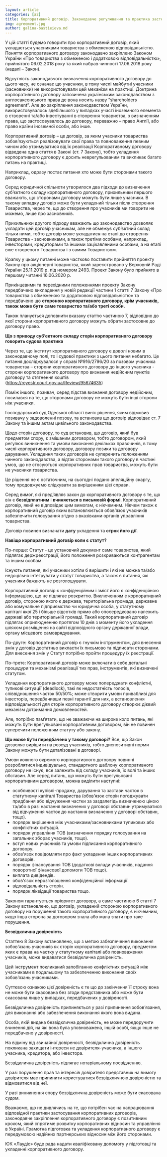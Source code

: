 ```yaml
---
layout: article
categories: [a2]
title: Корпоративний договір. Законодавче регулювання та практика застосування
img: agreement.jpg
author: galina-bastieieva.md
---
```


У цій статті будемо говорити про корпоративний договір, який укладається учасниками товариства з обмеженою відповідальністю.
Поняття корпоративного договору законодавчо закріплено Законом України «Про товариства з обмеженою і додатковою відповідальністю», прийнятого 06.02.2018 року
та який набрав чинності 17.06.2018 року (надалі – Закон). 

Відсутність законодавчого визначення корпоративного договору до цього часу, не означає що учасники, в тому числі майбутні учасники (засновники) не 
використовували цей механізм на практиці.
Доктрина корпоративного договору запозичена українським законодавством з англосаксонського права де вона носить назву “shareholders agreement”. 
Але до закріплення законодавством України, використовувалось здебільшого у випадках участі іноземного елемента в створенні та/або інвестуванні в створення 
товариства, з визначенням права, що застосовувалось до договору, переважно – право Англії, або право країни іноземної особи, або інше.

Корпоративний договір – це договір, за яким учасники товариства зобов’язуються реалізовувати свої права та повноваження певним чином або утримуватися від 
їх реалізації Корпоративному договору відведена одна стаття в Законі (ст. 7 Закону), тобто укладення корпоративного договору є досить неврегульованим та 
викликає багато питань на практиці.

Наприклад, одразу постає питання хто може бути сторонами такого договору.

Серед юридичної спільноти утворилося два підходи до визначення суб’єктного складу корпоративного договору, прихильники першого вважають, що сторонами 
договору можуть бути лише учасники. В такому випадку договір може бути укладений тільки після створення Товариства, через те, що до створення про учасників ми говорити не можемо, лише про 
засновників.

Прихильники другого підходу вважають що законодавство дозволяє укладати цей договір учасникам, але не обмежує суб’єктний склад тільки ними, тобто договір 
може укладатися на етапі до створення Товариства - засновниками, а також третіми особами, наприклад, інвесторами, кредиторами та іншими зацікавленими особами,
а на етапі вже створеного Товариства і з самим Товариством.

Крапку у цьому питанні може частково поставити прийняття проекту Закону про акціонерні товариства, який зареєстровано у Верховній Раді України 25.11.2019 р. 
під номером 2493. Проект Закону було прийнято в першому читанні 16.06.2020 р.

Прикінцевими та перехідними положеннями проекту Закону передбачено викладення у новій редакції частини 1 статті 7 Закону «Про товариства з обмеженою та 
додатковою відповідальністю» та передбачено що **стороною корпоративного договору, крім учасників, також може бути саме товариство та/або треті особи.**

Також планується доповнити вказану статтю частиною 7, відповідно до якої сторони корпоративного договору можуть обрати застосовне до договору право.

**Що з приводу суб’єктного складу сторін корпоративного договору говорить судова практика**

Через те, що інститут корпоративного договору є доволі новим в законодавчому полі, то і судової практики з цього питання небагато.
Це питання досліджувалося у справі №916/2796/20 за позовом учасника товариства – сторони корпоративного договору до іншого учасника - сторони корпоративного 
договору про визнання недійсним пунктів договору та стягнення коштів (https://reyestr.court.gov.ua/Review/95674635)

Поміж іншого, позивач, серед підстав визнання договору недійсним, посилався на те, що сторонами договору не можуть бути інші сторони ніж учасники.

Господарський суд Одеської області виніс рішення, яким відмовив позивачу у задоволенні позову, та встановив що договір відповідає ст. 7 Закону та іншим 
актам цивільного законодавства.

Щодо сторін договору, то суд встановив, що договір, який був предметом спору, є змішаним договором, тобто договором, який регулює виникнення та умови 
виконання декількох правочинів, в тому числі корпоративного договору, договору позики та договору дарування. Укладення таких договорів не суперечить 
положенням чинного законодавства, а відтак сторонами такого договору в частині умов, що не стосуються корпоративних прав товариства, можуть бути не 
учасники товариства.

Це рішення не є остаточним, на сьогодні подано апеляційну скаргу, тому продовжуємо слідкувати за вирішенням цієї справи.

Серед вимог, які пред’являє закон до корпоративного договору є те, що він є **безвідплатним** і **вчиняється в письмовій формі**. Корпоративний договір, який не 
відповідає цим вимогам, є нікчемним. Нікчем також є корпоративний договір яким встановлюється обов’язок учасників забезпечити голосування згідно з вказівками
органів управління товариства.

Договір повинен визначати **дату** укладення та **строк його дії**.

**Навіщо корпоративний договір коли є статут?**

По-перше:
Статут - це установчий документ саме товариства, який підлягає держреєстрації, його положення розкриваються контрагентам та іншим особам.

Існують питання, які учасники хотіли б вирішити і які не можна та/або недоцільно інтегрувати у статут товариства, а також є питання, які учасники бажають 
не розголошувати. 

Корпоративний договір є конфіденційним і зміст його є конфіденційною інформацією, що не підлягає розкриттю. Виключенням є корпоративний договір, стороною 
якого є держава, територіальна громада, державне або комунальне підприємство чи юридична особа, у статутному капіталі якої 25 і більше відсотків прямо або 
опосередковано належить державі або територіальній громаді. Такий корпоративний договір підлягає оприлюдненню протягом 10 днів з моменту його укладення 
шляхом розміщення на сайті відповідного органу державної влади, органу місцевого самоврядування.

По-друге: 
Корпоративний договір є гнучкім інструментом, для внесення змін у договір достатньо викласти їх письмово та підписати сторонами. Для внесення змін у Статут 
потрібно пройти процедуру їх реєстрації. 

По-третє:
Корпоративний договір може включати в себе детальні процедури та механізмі реалізації тих прав, інструментів, які визначені статутом.

Укладення корпоративного договору може попереджати конфліктні, тупикові ситуації (deadlock), такі як недостатність голосів, співвідношення часток 50/50%; 
може створити умови привабливі для інвесторів, передбачивши певні гарантії для них, а встановлення відповідальності для сторін корпоративного договору 
створює дієвий механізм дотримання домовленостей.

Але, потрібно пам’ятати, що не зважаючи на широке коло питань, які можуть бути врегульовані корпоративним договором, він не повинен суперечити положенням 
статуту або закону.

**Що може бути передбачено у такому договорі?** Все, що Закон дозволяє вирішити на розсуд учасників, тобто диспозитивні норми Закону можуть бути деталізовані 
в договорі.

Умови кожного окремого корпоративного договору повинні розроблятися індивідуально, стандартного шаблону корпоративного договору не існує, все залежить від 
складу учасників, їх волі та інших обставин. Але серед питань, що можуть бути врегульовані корпоративним договором, можна виділити наступні:

-	особливості купівлі-продажу, дарування та застави часток в статутному капіталі Товариства (обов’язок сторін погоджувати придбання або відчуження частки за заздалегідь визначеною ціною та/або в разі настання визначених у договорі обставин утримуватися від відчуження часток до настання визначених у договорі обставин, тощо).
-	порядок вирішення між учасниками/засновниками тупикових або конфліктних ситуацій.
-	порядок управління ТОВ (визначення порядку голосування на загальних зборах учасників, тощо).
-	вступ нових учасників та умови підписання корпоративного договору.
-	обов'язок повідомляти про факт укладення інших корпоративних договорів.
-	порядок фінансування ТОВ (додаткові вклади учасників, надання поворотної фінансової допомоги ТОВ тощо).
-	виплата дивідендів.
-	обов'язок нерозголошення конфіденційної інформації.
-	відповідальність сторін.
-	порядок ліквідації товариства тощо.

Законом гарантується пріоритет договору, а саме частиною 6 статті 7 Закону встановлено, що договір, укладений стороною корпоративного договору на порушення 
такого корпоративного договору, є нікчемним, якщо інша сторона за договором знала або мала знати про таке порушення.

**Безвідклична довіреність**

Статтею 8 Закону встановлено, що з метою забезпечення виконання зобов’язань учасників як сторін корпоративного договору, предметом яких є права на частку у 
статутному капіталі або повноваження учасників, може видаватися безвідклична довіреність.

Цей інструмент покликаний запобіганню конфліктних ситуацій між учасниками в подальшому та забезпеченню виконання своїх зобов’язань учасниками. 

Суттєвою ознакою цієї довіреність є те що до закінчення її строку вона не може бути скасована без згоди представника або може бути скасована лише у випадках,
передбачених у довіреності.

Безвідклична довіреність припиняється у разі припинення зобов’язання, для виконання або забезпечення виконання якого вона видана.

Особа, якій видана безвідклична довіреність, не може передоручити вчинення дій, на які вона була уповноважена, іншій особі, якщо інше не передбачено у 
довіреності.

На відміну від звичайної довіреності, безвідклична довіреність покликана захищати інтереси не довірителя-учасника, а іншого учасника, кредитора, або 
інвестора.

Безвідклична довіреність підлягає нотаріальному посвідченню.

У разі порушення прав та інтересів довірителя представник на вимогу довірителя має припинити користуватися безвідкличною довіреністю та відмовитися від неї.

У разі виникнення спору безвідклична довіреність може бути скасована судом.

Вважаємо, що не дивлячись на те, що потрібен час на напрацювання відповідної практики застосування корпоративних договорів, законодавче закріплення 
корпоративного договору є позитивним кроком, який спрятиме розвитку корпоративних відносин та управління в Україні. Грамотна підготовка та укладення 
корпоративного договору є передумовою надійних партнерських відносин між його сторонами. 

ЮК «Лаудіс» буде рада надати кваліфіковану допомогу у підготовці та укладенні корпоративного договору.
